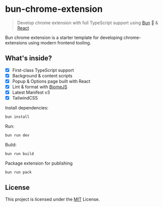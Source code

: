 # bun-chrome-extension

> Develop chrome extension with full TypeScript support using [Bun](https://bun.sh) 🐰 & [React](https://react.dev/)

Bun chrome extension is a starter template for developing chrome-extensions using modern frontend tooling.

## What's inside?
- [x] First-class TypeScript support
- [x] Background & content scripts
- [x] Popup & Options page built with React
- [x] Lint & format with [BiomeJS](https://biomejs.dev/)
- [x] Latest Manifest v3
- [x] TailwindCSS

Install dependencies:

```bash
bun install
```

Run:

```bash
bun run dev
```

Build:

```bash
bun run build
```

Package extension for publishing

```bash
bun run pack
```

## License

This project is licensed under the [MIT](/license) License.
